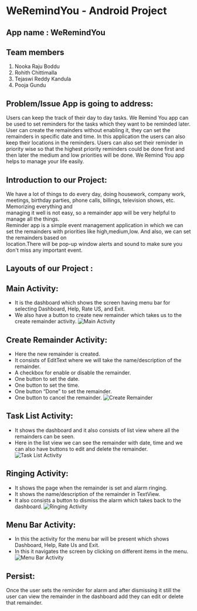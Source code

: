 # WeRemindYou - Android Project

## App name : WeRemindYou

## Team members 
1.	Nooka Raju Boddu
2.	Rohith Chittimalla
3.	Tejaswi Reddy Kandula
4.  Pooja Gundu

## Problem/Issue App is going to address:
Users can keep the track of their day to day tasks. We Remind You app can be used to set reminders for the tasks which they want to be reminded later. User can create the remainders without enabling it, they can set the remainders in specific date and time. In this application the users can also keep their locations in the reminders. Users can also set their reminder in priority wise so that the highest priority reminders could be done first and then later the medium and low priorities will be done. We Remind You app helps to manage your life easily.

##  Introduction to our Project:
<p>We have a lot of things to do every day, doing housework, company work, meetings, birthday parties, phone calls, billings, television shows, etc. Memorizing everything and <br> managing it well is not easy, so a remainder app will be very helpful to manage all the things. <br>
Reminder app is a simple event management application in which we can set the remainders with priorities like high,medium,low. And also, we can set the remainders based on <br> location.There will be pop-up window alerts and sound to make sure you don't miss any important event. <p>
 
## Layouts of our Project : 
## Main Activity: 
- It is the dashboard which shows the screen having menu bar for selecting Dashboard, Help, Rate US, and Exit.
-	We also have a button to create new remainder which takes us to the create remainder activity.
 ![Main Activity]( )
  
## Create Remainder Activity:
- Here the new remainder is created.
- It consists of EditText where we will take the name/description of the remainder.
- A checkbox for enable or disable the remainder.
- One button to set the date.
- One button to set the time.
- One button “Done” to set the remainder.
- One button to cancel the remainder.
  ![Create Remainder]()
  
## Task List Activity:
- It shows the dashboard and it also consists of list view where all the remainders can be seen.
- Here in the list view we can see the remainder with date, time and we can also have buttons to edit and delete the remainder.
  ![Task List Activity]()
  
## Ringing Activity:
- It shows the page when the remainder is set and alarm ringing.
- It shows the name/description of the remainder in TextView.
- It also consists a button to dismiss the alarm which takes back to the dashboard.
  ![Ringing Activity]()
  
## Menu Bar Activity:
- In this the activity for the menu bar will be present which shows Dashboard, Help, Rate Us and Exit. 
- In this it navigates the screen by clicking on different items in the menu.
![Menu Bar Activity]()


## Persist:
<p>Once the user sets the reminder for alarm and after dismissing it still the user can view the remainder in the dashboard add they can edit or delete that remainder. </p>


 
  
  
